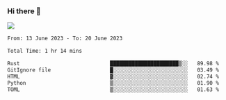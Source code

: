 ### Hi there 👋️

![](https://komarev.com/ghpvc/?username=Loner1024)

<!--START_SECTION:waka-->

```txt
From: 13 June 2023 - To: 20 June 2023

Total Time: 1 hr 14 mins

Rust                             ██████████████████████▒░░   89.98 %
GitIgnore file                   █░░░░░░░░░░░░░░░░░░░░░░░░   03.49 %
HTML                             ▓░░░░░░░░░░░░░░░░░░░░░░░░   02.74 %
Python                           ▒░░░░░░░░░░░░░░░░░░░░░░░░   01.90 %
TOML                             ▒░░░░░░░░░░░░░░░░░░░░░░░░   01.63 %
```

<!--END_SECTION:waka-->



